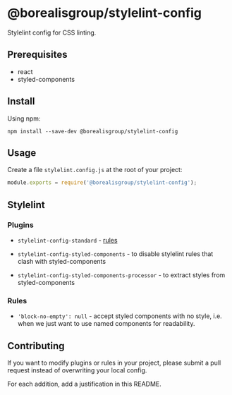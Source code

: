 # @borealisgroup/stylelint-config

Stylelint config for CSS linting.

## Prerequisites

- react
- styled-components

## Install

Using npm:

```
npm install --save-dev @borealisgroup/stylelint-config
```

## Usage

Create a file `stylelint.config.js` at the root of your project:

```js
module.exports = require('@borealisgroup/stylelint-config');
```

## Stylelint

### Plugins

- `stylelint-config-standard` - [rules](https://github.com/stylelint/stylelint-config-standard)
- `stylelint-config-styled-components` - to disable stylelint rules that clash with styled-components

- `stylelint-config-styled-components-processor` - to extract styles from styled-components

### Rules

- `'block-no-empty': null` - accept styled components with no style, i.e. when we just want to use named components for readability.

## Contributing

If you want to modify plugins or rules in your project, please submit a pull request instead of overwriting your local config.

For each addition, add a justification in this README.
